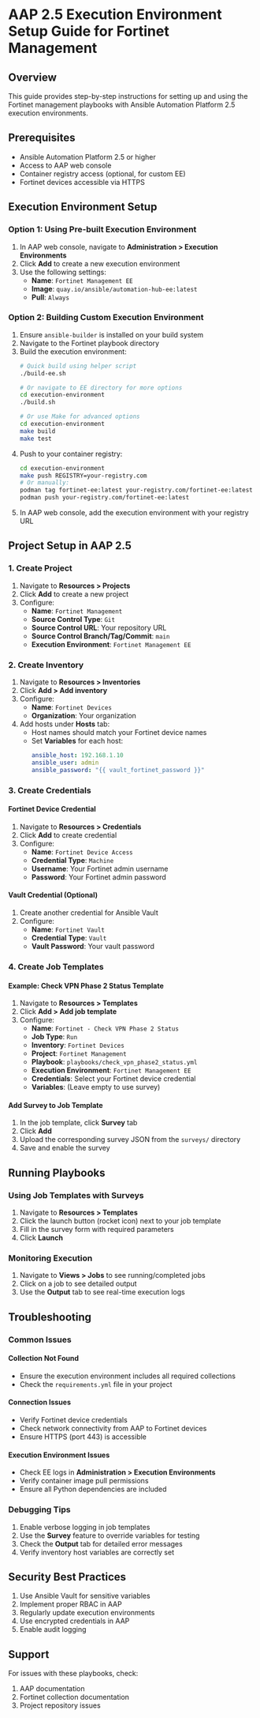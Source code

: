 # AAP 2.5 Execution Environment Setup Guide for Fortinet Management

## Overview
This guide provides step-by-step instructions for setting up and using the Fortinet management playbooks with Ansible Automation Platform 2.5 execution environments.

## Prerequisites
- Ansible Automation Platform 2.5 or higher
- Access to AAP web console
- Container registry access (optional, for custom EE)
- Fortinet devices accessible via HTTPS

## Execution Environment Setup

### Option 1: Using Pre-built Execution Environment
1. In AAP web console, navigate to **Administration > Execution Environments**
2. Click **Add** to create a new execution environment
3. Use the following settings:
   - **Name**: `Fortinet Management EE`
   - **Image**: `quay.io/ansible/automation-hub-ee:latest`
   - **Pull**: `Always`

### Option 2: Building Custom Execution Environment
1. Ensure `ansible-builder` is installed on your build system
2. Navigate to the Fortinet playbook directory
3. Build the execution environment:
   ```bash
   # Quick build using helper script
   ./build-ee.sh
   
   # Or navigate to EE directory for more options
   cd execution-environment
   ./build.sh
   
   # Or use Make for advanced options
   cd execution-environment
   make build
   make test
   ```
4. Push to your container registry:
   ```bash
   cd execution-environment
   make push REGISTRY=your-registry.com
   # Or manually:
   podman tag fortinet-ee:latest your-registry.com/fortinet-ee:latest
   podman push your-registry.com/fortinet-ee:latest
   ```
5. In AAP web console, add the execution environment with your registry URL

## Project Setup in AAP 2.5

### 1. Create Project
1. Navigate to **Resources > Projects**
2. Click **Add** to create a new project
3. Configure:
   - **Name**: `Fortinet Management`
   - **Source Control Type**: `Git`
   - **Source Control URL**: Your repository URL
   - **Source Control Branch/Tag/Commit**: `main`
   - **Execution Environment**: `Fortinet Management EE`

### 2. Create Inventory
1. Navigate to **Resources > Inventories**
2. Click **Add > Add inventory**
3. Configure:
   - **Name**: `Fortinet Devices`
   - **Organization**: Your organization
4. Add hosts under **Hosts** tab:
   - Host names should match your Fortinet device names
   - Set **Variables** for each host:
     ```yaml
     ansible_host: 192.168.1.10
     ansible_user: admin
     ansible_password: "{{ vault_fortinet_password }}"
     ```

### 3. Create Credentials

#### Fortinet Device Credential
1. Navigate to **Resources > Credentials**
2. Click **Add** to create credential
3. Configure:
   - **Name**: `Fortinet Device Access`
   - **Credential Type**: `Machine`
   - **Username**: Your Fortinet admin username
   - **Password**: Your Fortinet admin password

#### Vault Credential (Optional)
1. Create another credential for Ansible Vault
2. Configure:
   - **Name**: `Fortinet Vault`
   - **Credential Type**: `Vault`
   - **Vault Password**: Your vault password

### 4. Create Job Templates

#### Example: Check VPN Phase 2 Status Template
1. Navigate to **Resources > Templates**
2. Click **Add > Add job template**
3. Configure:
   - **Name**: `Fortinet - Check VPN Phase 2 Status`
   - **Job Type**: `Run`
   - **Inventory**: `Fortinet Devices`
   - **Project**: `Fortinet Management`
   - **Playbook**: `playbooks/check_vpn_phase2_status.yml`
   - **Execution Environment**: `Fortinet Management EE`
   - **Credentials**: Select your Fortinet device credential
   - **Variables**: (Leave empty to use survey)

#### Add Survey to Job Template
1. In the job template, click **Survey** tab
2. Click **Add**
3. Upload the corresponding survey JSON from the `surveys/` directory
4. Save and enable the survey

## Running Playbooks

### Using Job Templates with Surveys
1. Navigate to **Resources > Templates**
2. Click the launch button (rocket icon) next to your job template
3. Fill in the survey form with required parameters
4. Click **Launch**

### Monitoring Execution
1. Navigate to **Views > Jobs** to see running/completed jobs
2. Click on a job to see detailed output
3. Use the **Output** tab to see real-time execution logs

## Troubleshooting

### Common Issues

#### Collection Not Found
- Ensure the execution environment includes all required collections
- Check the `requirements.yml` file in your project

#### Connection Issues
- Verify Fortinet device credentials
- Check network connectivity from AAP to Fortinet devices
- Ensure HTTPS (port 443) is accessible

#### Execution Environment Issues
- Check EE logs in **Administration > Execution Environments**
- Verify container image pull permissions
- Ensure all Python dependencies are included

### Debugging Tips
1. Enable verbose logging in job templates
2. Use the **Survey** feature to override variables for testing
3. Check the **Output** tab for detailed error messages
4. Verify inventory host variables are correctly set

## Security Best Practices
1. Use Ansible Vault for sensitive variables
2. Implement proper RBAC in AAP
3. Regularly update execution environments
4. Use encrypted credentials in AAP
5. Enable audit logging

## Support
For issues with these playbooks, check:
1. AAP documentation
2. Fortinet collection documentation
3. Project repository issues
